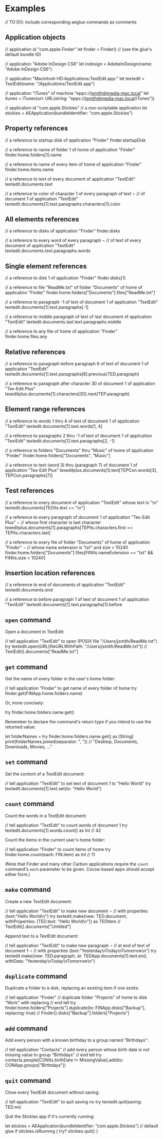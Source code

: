 # Examples

// TO DO: include corresponding aeglue commands as comments

## Application objects

  // application id "com.apple.Finder"
  let finder = Finder() // (use the glue's default bundle ID)

  // application "Adobe InDesign CS6"
  let indesign = AdobeInDesign(name: "Adobe InDesign CS6")

  // application "Macintosh HD:Applications:TextEdit.app:"
  let textedit = TextEdit(name: "/Applications/TextEdit.app")

  // application "iTunes" of machine "eppc://jsmith@media-mac.local"
  let itunes = ITunes(url: URL(string: "eppc://jsmith@media-mac.local/iTunes"))

  // application id "com.apple.Stickies" // a non-scriptable application
  let stickies = AEApplication(bundleIdentifier: "com.apple.Stickies")

## Property references

  // a reference to startup disk of application "Finder"
  finder.startupDisk

  // a reference to name of folder 1 of home of application "Finder"
  finder.home.folders[1].name

  // a reference to name of every item of home of application "Finder"
  finder.home.items.name

  // a reference to text of every document of application "TextEdit"
  textedit.documents.text

  // a reference to color of character 1 of every paragraph of text ¬
  //     of document 1 of application "TextEdit"
  textedit.documents[1].text.paragraphs.characters[1].color


## All elements references

  // a reference to disks of application "Finder"
  finder.disks

  // a reference to every word of every paragraph ¬
  //     of text of every document of application "TextEdit"
  textedit.documents.text.paragraphs.words


## Single element references

  // a reference to disk 1 of application "Finder"
  finder.disks[1]

  // a reference to file "ReadMe.txt" of folder "Documents" of home of application "Finder"
  finder.home.folders["Documents"].files["ReadMe.txt"]

  // a reference to paragraph -1 of text of document 1 of application "TextEdit"
  textedit.documents[1].text.paragraphs[-1]

  // a reference to middle paragraph of text of last document of application "TextEdit"
  textedit.documents.last.text.paragraphs.middle

  // a reference to any file of home of application "Finder"
  finder.home.files.any


## Relative references

  // a reference to paragraph before paragraph 6 of text of document 1 of application "TextEdit"
  textedit.documents[1].text.paragraphs[6].previous(TED.paragraph)

  // a reference to paragraph after character 30 of document 1 of application "Tex-Edit Plus"
  texeditplus.documents[1].characters[30].next(TEP.paragraph)


## Element range references

  // a reference to words 1 thru 4 of text of document 1 of application "TextEdit"
  textedit.documents[1].text.words[1, 4]


  // a reference to paragraphs 2 thru -1 of text of document 1 of application "TextEdit"
  textedit.documents[1].text.paragraphs[2, -1]

  // a reference to folders "Documents" thru "Music" of home of application "Finder"
  finder.home.folders["Documents", "Music"]

  // a reference to text (word 3) thru (paragraph 7) of document 1 of application "Tex-Edit Plus"
  texeditplus.documents[1].text[TEPCon.words[3], TEPCon.paragraphs[7]]


## Test references

  // a reference to every document of application "TextEdit" whose text is "\n"
  textedit.documents[TEDIts.text == "\n"]

  // a reference to every paragraph of document 1 of application "Tex-Edit Plus" ¬
  //      whose first character is last character
  texeditplus.documents[1].paragraphs[TEPIts.characters.first == TEPIts.characters.last]

  // a reference to every file of folder "Documents" of home of application "Finder" ¬
  //      whose name extension is "txt" and size < 10240
  finder.home.folders["Documents"].files[FINIts.nameExtension == "txt" && FINIts.size < 10240]


## Insertion location references

  // a reference to end of documents of application "TextEdit"
  textedit.documents.end

  // a reference to before paragraph 1 of text of document 1 of application "TextEdit"
  textedit.documents[1].text.paragraphs[1].before


## `open` command

Open a document in TextEdit:

  // tell application "TextEdit" to open (POSIX file "/Users/jsmith/ReadMe.txt")
  try textedit.open(URL(fileURLWithPath: "/Users/jsmith/ReadMe.txt"))
  // TextEdit().documents["ReadMe.txt"]


## `get` command
Get the name of every folder in the user's home folder:

  // tell application "Finder" to get name of every folder of home
  try finder.get(FINApp.home.folders.name)

Or, more concisely:

  try finder.home.folders.name.get()

Remember to declare the command's return type if you intend to use the returned value:

  let folderNames = try finder.home.folders.name.get() as [String]
  print(folderNames.joined(separator: ", "))
  // "Desktop, Documents, Downloads, Movies, ..."


## `set` command

Set the content of a TextEdit document:

  // tell application "TextEdit" to set text of document 1 to "Hello World"
  try textedit.documents[1].text.set(to: "Hello World")


## `count` command

Count the words in a TextEdit document:

  // tell application "TextEdit" to count words of document 1
  try textedit.documents[1].words.count() as Int
  // 42

Count the items in the current user's home folder:

  // tell application "Finder" to count items of home
  try finder.home.count(each: FIN.item) as Int
  // 11

(Note that Finder and many other Carbon applications require the `count` command's `each` parameter to be given. Cocoa-based apps should accept either form.)


## `make` command

Create a new TextEdit document:

  // tell application "TextEdit" to make new document ¬
  //     with properties {text:"Hello World\n"}
  try textedit.make(new: TED.document, 
         withProperties: [TED.text: "Hello World\n"]) as TEDItem
  // TextEdit().documents["Untitled"]

Append text to a TextEdit document:

  // tell application "TextEdit" to make new paragraph ¬
  //     at end of text of document 1 ¬
  //     with properties {text:"Yesterday\nToday\nTomorrow\n"}
  try textedit.make(new: TED.paragraph, 
                     at: TEDApp.documents[1].text.end,
               withData: "Yesterday\nToday\nTomorrow\n")


## `duplicate` command

Duplicate a folder to a disk, replacing an existing item if one exists:

  // tell application "Finder"
  //   duplicate folder "Projects" of home to disk "Work" with replacing
  // end tell
  try finder.home.folders["Projects"].duplicate(to: FINApp.disks["Backup"], replacing: true)
  // Finder().disks["Backup"].folders["Projects"]


## `add` command

Add every person with a known birthday to a group named "Birthdays": 

  // tell application "Contacts"
  //   add every person whose birth date is not missing value to group "Birthdays"
  // end tell
  try contacts.people[CONIts.birthDate != MissingValue].add(to: CONApp.groups["Birthdays"])


## `quit` command

Close every TextEdit document without saving:

  // tell application "TextEdit" to quit saving no
  try textedit.quit(saving: TED.no)

Quit the Stickies app if it's currently running:

  let stickies = AEApplication(bundleIdentifier: "com.apple.Stickies") // default glue
  if stickies.isRunning { try? stickies.quit() }




